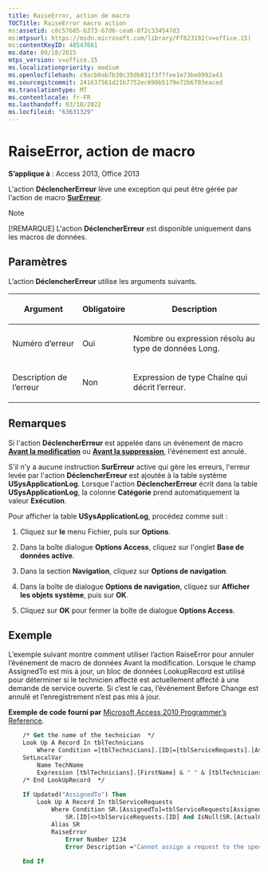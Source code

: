 ```yaml
---
title: RaiseError, action de macro
TOCTitle: RaiseError macro action
ms:assetid: c8c57685-b373-67d6-cea6-8f2c334547d3
ms:mtpsurl: https://msdn.microsoft.com/library/Ff823192(v=office.15)
ms:contentKeyID: 48547661
ms.date: 09/18/2015
mtps_version: v=office.15
ms.localizationpriority: medium
ms.openlocfilehash: c9acb0ab7b30c35db031f3f7fee1e73be8992a43
ms.sourcegitcommit: 241637561d21b7752ec690b5179e72b6703eaced
ms.translationtype: MT
ms.contentlocale: fr-FR
ms.lasthandoff: 03/18/2022
ms.locfileid: "63631329"
---
```

# <a name="raiseerror-macro-action"></a>RaiseError, action de macro

**S’applique à** : Access 2013, Office 2013 

L'action **DéclencherErreur** lève une exception qui peut être gérée par l'action de macro **[SurErreur](onerror-macro-action.md)**.

> [!NOTE]
> [!REMARQUE] L'action **DéclencherErreur** est disponible uniquement dans les macros de données.

## <a name="setting"></a>Paramètres

L’action **DéclencherErreur** utilise les arguments suivants.

<table>
<colgroup>
<col />
<col />
<col />
</colgroup>
<thead>
<tr class="header">
<th><p>Argument</p></th>
<th><p>Obligatoire</p></th>
<th><p>Description</p></th>
</tr>
</thead>
<tbody>
<tr class="odd">
<td><p>Numéro d’erreur</p></td>
<td><p>Oui</p></td>
<td><p>Nombre ou expression résolu au type de données Long.</p></td>
</tr>
<tr class="even">
<td><p>Description de l’erreur</p></td>
<td><p>Non</p></td>
<td><p>Expression de type Chaîne qui décrit l’erreur.</p></td>
</tr>
</tbody>
</table>


## <a name="remarks"></a>Remarques

Si l'action **DéclencherErreur** est appelée dans un événement de macro **[Avant la modification](before-change-macro-event.md)** ou **[Avant la suppression](before-delete-macro-event.md)**, l'événement est annulé.

S'il n'y a aucune instruction **SurErreur** active qui gère les erreurs, l'erreur levée par l'action **DéclencherErreur** est ajoutée à la table système **USysApplicationLog**. Lorsque l'action **DéclencherErreur** écrit dans la table **USysApplicationLog**, la colonne **Catégorie** prend automatiquement la valeur **Exécution**.

Pour afficher la table **USysApplicationLog**, procédez comme suit :

1.  Cliquez sur **le** menu Fichier, puis sur **Options**.

2.  Dans la boîte dialogue **Options Access**, cliquez sur l'onglet **Base de données active**.

3.  Dans la section **Navigation**, cliquez sur **Options de navigation**.

4.  Dans la boîte de dialogue **Options de navigation**, cliquez sur **Afficher les objets système**, puis sur **OK**.

5.  Cliquez sur **OK** pour fermer la boîte de dialogue **Options Access**.

## <a name="example"></a>Exemple

L’exemple suivant montre comment utiliser l’action RaiseError pour annuler l’événement de macro de données Avant la modification. Lorsque le champ AssignedTo est mis à jour, un bloc de données LookupRecord est utilisé pour déterminer si le technicien affecté est actuellement affecté à une demande de service ouverte. Si c’est le cas, l’événement Before Change est annulé et l’enregistrement n’est pas mis à jour.

**Exemple de code fourni par** [Microsoft Access 2010 Programmer’s Reference](https://www.amazon.com/Microsoft-Access-2010-Programmers-Reference/dp/8126528125).

```vb
    /* Get the name of the technician  */
    Look Up A Record In tblTechnicians
        Where Condition =[tblTechnicians].[ID]=[tblServiceRequests].[AssignedTo]
    SetLocalVar
        Name TechName
        Expression [tblTechnicians].[FirstName] & " " & [tblTechnicians].[LastName]
    /* End LookUpRecord  */
    
    If Updated("AssignedTo") Then
        Look Up A Record In tblServiceRequests
            Where Condition SR.[AssignedTo]=tblServiceRequests[AssignedTo] And 
                SR.[ID]<>tblServiceRequests.[ID] And IsNull(SR.[ActualCompletionDate])
            Alias SR
            RaiseError
                Error Number 1234
                Error Description ="Cannot assign a request to the specified technician: " & [TechName]
    
    End If
```
